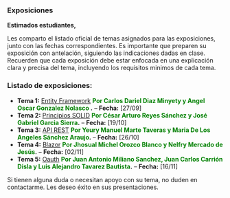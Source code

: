 ### Exposiciones

**Estimados estudiantes,**

Les comparto el listado oficial de temas asignados para las exposiciones, junto con las fechas correspondientes. Es importante que preparen su exposición con antelación, siguiendo las indicaciones dadas en clase. Recuerden que cada exposición debe estar enfocada en una explicación clara y precisa del tema, incluyendo los requisitos minimos de cada tema.

### Listado de exposiciones:

- **Tema 1:** [Entity Framework](Entity-Framework.md) **<span style="color:green"> Por Carlos Dariel Diaz Minyety y Angel Oscar Gonzalez Nolasco </span>.** – **Fecha:** [27/09]
- **Tema 2:** [Principios SOLID](Principios-SOLID.md) **<span style="color:green"> Por César Arturo Reyes Sánchez y José Gabriel Garcia Sierra</span>.** – **Fecha:** [19/10]
- **Tema 3:** [API REST](Api-REST.md) **<span style="color:green"> Por Yeury Manuel Marte Taveras y Maria De Los Angeles Sánchez Araujo</span>.** – **Fecha:** [26/10]
- **Tema 4:** [Blazor](Blazor.md) **<span style="color:green"> Por Jhosual Michel Orozco Blanco y Nelfry Mercado de Jesús</span>.** – **Fecha:** [02/11]
- **Tema 5:** [Oauth](Oauth.md) **<span style="color:green"> Por Juan Antonio Miliano Sanchez, Juan Carlos Carrión Disla y Luis Alejandro Tavarez Bautista</span>.** – **Fecha:** [16/11]

Si tienen alguna duda o necesitan apoyo con su tema, no duden en contactarme. Les deseo éxito en sus presentaciones.
